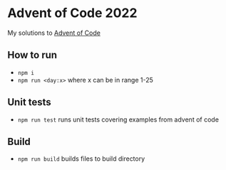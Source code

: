 # Advent of Code 2022

My solutions to [Advent of Code](https://adventofcode.com/2022)

## How to run

- `npm i`
- `npm run <day:x>` where x can be in range 1-25

## Unit tests

- `npm run test` runs unit tests covering examples from advent of code

## Build

- `npm run build` builds files to build directory